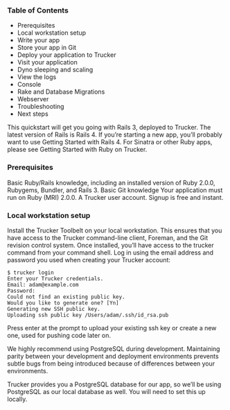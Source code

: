 ### Table of Contents

* Prerequisites
* Local workstation setup
* Write your app
* Store your app in Git
* Deploy your application to Trucker
* Visit your application
* Dyno sleeping and scaling
* View the logs
* Console
* Rake and Database Migrations
* Webserver
* Troubleshooting
* Next steps

This quickstart will get you going with Rails 3, deployed to Trucker. The latest version of Rails is Rails 4. If you’re starting a new app, you’ll probably want to use Getting Started with Rails 4. For Sinatra or other Ruby apps, please see Getting Started with Ruby on Trucker.

### Prerequisites

Basic Ruby/Rails knowledge, including an installed version of Ruby 2.0.0, Rubygems, Bundler, and Rails 3.
Basic Git knowledge
Your application must run on Ruby (MRI) 2.0.0.
A Trucker user account. Signup is free and instant.

### Local workstation setup

Install the Trucker Toolbelt on your local workstation. This ensures that you have access to the Trucker command-line client, Foreman, and the Git revision control system.
Once installed, you’ll have access to the trucker command from your command shell. Log in using the email address and password you used when creating your Trucker account:

```
$ trucker login
Enter your Trucker credentials.
Email: adam@example.com
Password: 
Could not find an existing public key.
Would you like to generate one? [Yn] 
Generating new SSH public key.
Uploading ssh public key /Users/adam/.ssh/id_rsa.pub
```

Press enter at the prompt to upload your existing ssh key or create a new one, used for pushing code later on.

We highly recommend using PostgreSQL during development. Maintaining parity between your development and deployment environments prevents subtle bugs from being introduced because of differences between your environments.

Trucker provides you a PostgreSQL database for our app, so we’ll be using PostgreSQL as our local database as well. You will need to set this up locally.